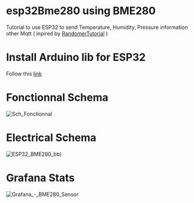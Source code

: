 # esp32Bme280 using BME280
Tutorial to use ESP32 to send Temperature, Humidity, Pressure information other Mqtt ( inpired by [RandomerTutorial](https://randomnerdtutorials.com/esp32-mqtt-publish-subscribe-arduino-ide/) )

# Install Arduino lib for ESP32
Follow this [link](https://randomnerdtutorials.com/installing-the-esp32-board-in-arduino-ide-windows-instructions/)

# Fonctionnal Schema
![Sch_Fonctionnal](https://user-images.githubusercontent.com/25310798/73060571-6b0a2700-3e98-11ea-8de7-cf990ef746e2.jpg)
 
# Electrical Schema
![ESP32_BME280_bb](https://user-images.githubusercontent.com/25310798/76417851-e880ec80-639d-11ea-9e58-7f72f85eec3c.png))

# Grafana Stats
![Grafana_-_BME280_Sensor](https://user-images.githubusercontent.com/25310798/76433238-5801d680-63b4-11ea-8353-58bfb3c424d8.jpg)

